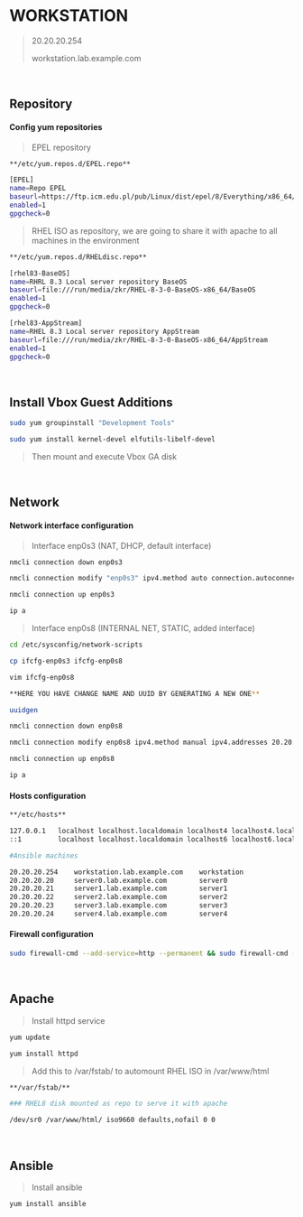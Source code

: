 # WORKSTATION

> 20.20.20.254
> 
> workstation.lab.example.com

<br>

## Repository

#### Config yum repositories

> EPEL repository
````bash
**/etc/yum.repos.d/EPEL.repo**

[EPEL]
name=Repo EPEL
baseurl=https://ftp.icm.edu.pl/pub/Linux/dist/epel/8/Everything/x86_64/
enabled=1
gpgcheck=0
````

> RHEL ISO as repository, we are going to share it with apache to all machines in the environment
````bash
**/etc/yum.repos.d/RHELdisc.repo**

[rhel83-BaseOS]
name=RHRL 8.3 Local server repository BaseOS
baseurl=file:///run/media/zkr/RHEL-8-3-0-BaseOS-x86_64/BaseOS
enabled=1
gpgcheck=0

[rhel83-AppStream]
name=RHEL 8.3 Local server repository AppStream
baseurl=file:///run/media/zkr/RHEL-8-3-0-BaseOS-x86_64/AppStream
enabled=1
gpgcheck=0
````

<br>

## Install Vbox Guest Additions
````bash
sudo yum groupinstall "Development Tools"

sudo yum install kernel-devel elfutils-libelf-devel
````

> Then mount and execute Vbox GA disk

<br>

## Network

#### Network interface configuration

> Interface enp0s3 (NAT, DHCP, default interface)
````bash
nmcli connection down enp0s3

nmcli connection modify "enp0s3" ipv4.method auto connection.autoconnect yes

nmcli connection up enp0s3

ip a
````

> Interface enp0s8 (INTERNAL NET, STATIC, added interface)

````bash
cd /etc/sysconfig/network-scripts

cp ifcfg-enp0s3 ifcfg-enp0s8

vim ifcfg-enp0s8

**HERE YOU HAVE CHANGE NAME AND UUID BY GENERATING A NEW ONE**

uuidgen
````

````bash
nmcli connection down enp0s8

nmcli connection modify enp0s8 ipv4.method manual ipv4.addresses 20.20.20.254/24 ipv4.dns 1.1.1.1 +ipv4.dns 1.0.0.1 connection.autoconnect yes

nmcli connection up enp0s8

ip a
````

#### Hosts configuration

````bash
**/etc/hosts**

127.0.0.1   localhost localhost.localdomain localhost4 localhost4.localdomain4
::1         localhost localhost.localdomain localhost6 localhost6.localdomain6

#Ansible machines

20.20.20.254    workstation.lab.example.com    workstation
20.20.20.20     server0.lab.example.com        server0
20.20.20.21     server1.lab.example.com        server1
20.20.20.22     server2.lab.example.com        server2
20.20.20.23     server3.lab.example.com        server3
20.20.20.24     server4.lab.example.com        server4
````

#### Firewall configuration
````bash
sudo firewall-cmd --add-service=http --permanent && sudo firewall-cmd --reload
````

<br>

## Apache

> Install httpd service

````bash
yum update

yum install httpd
````

> Add this to /var/fstab/ to automount RHEL ISO in /var/www/html

````bash
**/var/fstab/**

### RHEL8 disk mounted as repo to serve it with apache

/dev/sr0 /var/www/html/ iso9660 defaults,nofail 0 0

````

<br>

## Ansible

> Install ansible
````bash
yum install ansible
````
